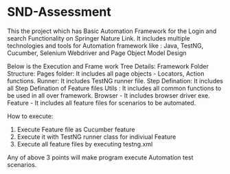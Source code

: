 # SND-Assessment
This the project which has Basic Automation Framework for the Login and search Functionality on Springer Nature Link.
It includes multiple technologies and tools for Automation framework like : Java, TestNG, Cucumber, Selenium Webdriver and Page Object Model Design

Below is the Execution and Frame work Tree Details:
Framework Folder Structure:
Pages folder: It includes all page objects - Locators, Action functions.
Runner: It includes TestNG runner file.
Step Defination: It includes all Step Defination of Feature files
Utils : It includes all common functions to be used in all over framework.
Browser - It includes browser driver exe.
Feature - It includes all feature files for scenarios to be automated.

How to execute:
1. Execute Feature file as Cucumber feature
2. Execute it with TestNG runner class for indiviual Feature
3. Execute all feature files by executing testng.xml

Any of above 3 points will make program execute Automation test scenarios.
